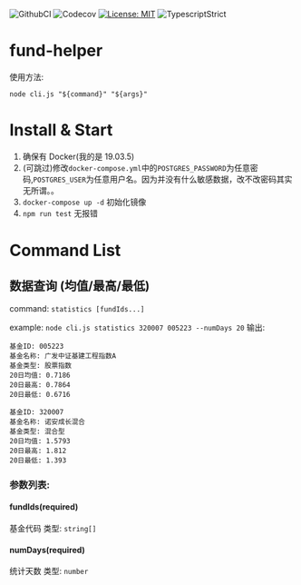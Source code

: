 ![GithubCI](https://github.com/fa93hws/fund-helper/workflows/CI/badge.svg)
![Codecov](https://codecov.io/gh/fa93hws/fund-helper/branch/master/graph/badge.svg)
[![License: MIT](https://img.shields.io/badge/License-MIT-yellow.svg)](https://opensource.org/licenses/MIT)
![TypescriptStrict](https://camo.githubusercontent.com/41c68e9f29c6caccc084e5a147e0abd5f392d9bc/68747470733a2f2f62616467656e2e6e65742f62616467652f547970655363726970742f7374726963742532302546302539462539322541412f626c7565)

# fund-helper

使用方法:

```
node cli.js "${command}" "${args}"
```

# Install & Start

1. 确保有 Docker(我的是 19.03.5)
1. (可跳过)修改`docker-compose.yml`中的`POSTGRES_PASSWORD`为任意密码,`POSTGRES_USER`为任意用户名。因为并没有什么敏感数据，改不改密码其实无所谓。。
1. `docker-compose up -d` 初始化镜像
1. `npm run test` 无报错

# Command List

## 数据查询 (均值/最高/最低)

command: `statistics [fundIds...]`

example: `node cli.js statistics 320007 005223 --numDays 20`
输出:

```
基金ID: 005223
基金名称: 广发中证基建工程指数A
基金类型: 股票指数
20日均值: 0.7186
20日最高: 0.7864
20日最低: 0.6716

基金ID: 320007
基金名称: 诺安成长混合
基金类型: 混合型
20日均值: 1.5793
20日最高: 1.812
20日最低: 1.393

```

### 参数列表:

#### fundIds(required)

基金代码
类型: `string[]`

#### numDays(required)

统计天数
类型: `number`
